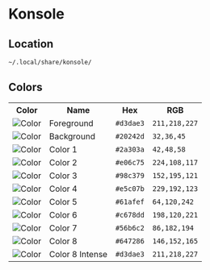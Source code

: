 # Konsole

## Location

```sh
~/.local/share/konsole/
```

## Colors

<table>
  <tr>
    <th>Color</th>
    <th>Name</th>
    <th>Hex</th>
    <th>RGB</th>
  </tr>
  <tr>
    <td><img src="https://fakeimg.pl/32x32/d3dae3/?text=+" alt="Color"></td>
    <td>Foreground</td>
    <td><code>#d3dae3</code></td>
    <td><code>211,218,227</code></td>
  </tr>
  <tr>
    <td><img src="https://fakeimg.pl/32x32/20242d/?text=+" alt="Color"></td>
    <td>Background</td>
    <td><code>#20242d</code></td>
    <td><code>32,36,45</code></td>
  </tr>
  <tr>
    <td><img src="https://fakeimg.pl/32x32/2a303a/?text=+" alt="Color"></td>
    <td>Color 1</td>
    <td><code>#2a303a</code></td>
    <td><code>42,48,58</code></td>
  </tr>
    <td><img src="https://fakeimg.pl/32x32/e06c75/?text=+" alt="Color"></td>
    <td>Color 2</td>
    <td><code>#e06c75</code></td>
    <td><code>224,108,117</code></td>
  </tr>
  <tr>
    <td><img src="https://fakeimg.pl/32x32/98c379/?text=+" alt="Color"></td>
    <td>Color 3</td>
    <td><code>#98c379</code></td>
    <td><code>152,195,121</code></td>
  </tr>
  <tr>
    <td><img src="https://fakeimg.pl/32x32/e5c07b/?text=+" alt="Color"></td>
    <td>Color 4</td>
    <td><code>#e5c07b</code></td>
    <td><code>229,192,123</code></td>
  </tr>
  <tr>
    <td><img src="https://fakeimg.pl/32x32/61afef/?text=+" alt="Color"></td>
    <td>Color 5</td>
    <td><code>#61afef</code></td>
    <td><code>64,120,242</code></td>
  </tr>
  <tr>
    <td><img src="https://fakeimg.pl/32x32/c678dd/?text=+" alt="Color"></td>
    <td>Color 6</td>
    <td><code>#c678dd</code></td>
    <td><code>198,120,221</code></td>
  </tr>
  <tr>
    <td><img src="https://fakeimg.pl/32x32/56b6c2/?text=+" alt="Color"></td>
    <td>Color 7</td>
    <td><code>#56b6c2</code></td>
    <td><code>86,182,194</code></td>
  </tr>
  <tr>
    <td><img src="https://fakeimg.pl/32x32/647286/?text=+" alt="Color"></td>
    <td>Color 8</td>
    <td><code>#647286</code></td>
    <td><code>146,152,165</code></td>
  </tr>
  <tr>
    <td><img src="https://fakeimg.pl/32x32/d3dae3/?text=+" alt="Color"></td>
    <td>Color 8 Intense</td>
    <td><code>#d3dae3</code></td>
    <td><code>211,218,227</code></td>
  </tr>
</table>